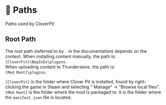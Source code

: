 # 📂 Paths

<show-structure for="chapter" depth="2"/>

<link-summary>
Paths used by CloverPit
</link-summary>

## Root Path

The root path (referred to by `.` in the documentation) depends on the context.
When installing content manually, the path is:  
`[CloverPit]\BepInEx\plugins`.  
When uploading content to Thunderstore, the path is:  
`[Mod Root]\plugins`.

`[CloverPit]` is the folder where Clover Pit is installed, found by right-clicking the game in Steam and selecting "
Manage" -> "Browse local files".  
`[Mod Root]` is the folder where the mod is packaged to. It is the folder where the `manifest.json` file is located.